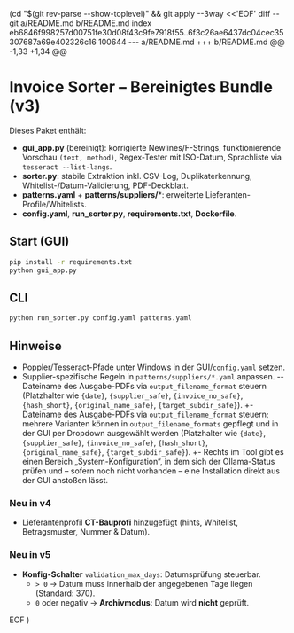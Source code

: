  (cd "$(git rev-parse --show-toplevel)" && git apply --3way <<'EOF' 
diff --git a/README.md b/README.md
index eb6846f998257d00751fe30d08f43c9fe7918f55..6f3c26ae6437dc04cec35307687a69e402326c16 100644
--- a/README.md
+++ b/README.md
@@ -1,33 +1,34 @@
 # Invoice Sorter – Bereinigtes Bundle (v3)
 
 Dieses Paket enthält:
 - **gui_app.py** (bereinigt): korrigierte Newlines/F-Strings, funktionierende Vorschau `(text, method)`, Regex-Tester mit ISO-Datum, Sprachliste via `tesseract --list-langs`.
 - **sorter.py**: stabile Extraktion inkl. CSV-Log, Duplikaterkennung, Whitelist-/Datum-Validierung, PDF-Deckblatt.
 - **patterns.yaml** + **patterns/suppliers/***: erweiterte Lieferanten-Profile/Whitelists.
 - **config.yaml**, **run_sorter.py**, **requirements.txt**, **Dockerfile**.
 
 ## Start (GUI)
 ```bash
 pip install -r requirements.txt
 python gui_app.py
 ```
 
 ## CLI
 ```bash
 python run_sorter.py config.yaml patterns.yaml
 ```
 
 ## Hinweise
 - Poppler/Tesseract-Pfade unter Windows in der GUI/`config.yaml` setzen.
 - Supplier-spezifische Regeln in `patterns/suppliers/*.yaml` anpassen.
-- Dateiname des Ausgabe-PDFs via `output_filename_format` steuern (Platzhalter wie `{date}`, `{supplier_safe}`, `{invoice_no_safe}`, `{hash_short}`, `{original_name_safe}`, `{target_subdir_safe}`).
+- Dateiname des Ausgabe-PDFs via `output_filename_format` steuern; mehrere Varianten können in `output_filename_formats` gepflegt und in der GUI per Dropdown ausgewählt werden (Platzhalter wie `{date}`, `{supplier_safe}`, `{invoice_no_safe}`, `{hash_short}`, `{original_name_safe}`, `{target_subdir_safe}`).
+- Rechts im Tool gibt es einen Bereich „System-Konfiguration“, in dem sich der Ollama-Status prüfen und – sofern noch nicht vorhanden – eine Installation direkt aus der GUI anstoßen lässt.
 
 
 ### Neu in v4
 - Lieferantenprofil **CT-Bauprofi** hinzugefügt (hints, Whitelist, Betragsmuster, Nummer & Datum).
 
 
 ### Neu in v5
 - **Konfig-Schalter** `validation_max_days`: Datumsprüfung steuerbar.
   - `> 0` → Datum muss innerhalb der angegebenen Tage liegen (Standard: 370).
   - `0` oder negativ → **Archivmodus**: Datum wird **nicht** geprüft.
 
EOF
)